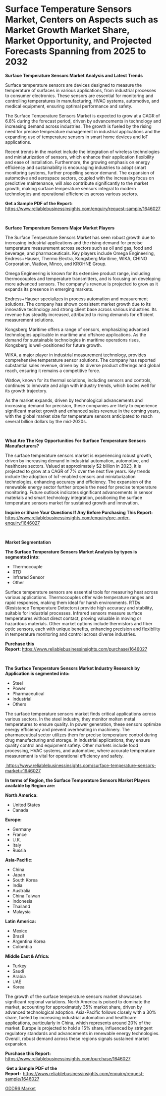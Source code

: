 <p><h1>Surface Temperature Sensors Market, Centers on Aspects such as Market Growth Market Share, Market Opportunity, and Projected Forecasts Spanning from 2025 to 2032</h1></p><p><strong>Surface Temperature Sensors Market Analysis and Latest Trends</strong></p>
<p><p>Surface temperature sensors are devices designed to measure the temperature of surfaces in various applications, from industrial processes to consumer electronics. These sensors are essential for monitoring and controlling temperatures in manufacturing, HVAC systems, automotive, and medical equipment, ensuring optimal performance and safety.</p><p>The Surface Temperature Sensors Market is expected to grow at a CAGR of 6.8% during the forecast period, driven by advancements in technology and increasing demand across industries. The growth is fueled by the rising need for precise temperature management in industrial applications and the expanding use of temperature sensors in smart home devices and IoT applications.</p><p>Recent trends in the market include the integration of wireless technologies and miniaturization of sensors, which enhance their application flexibility and ease of installation. Furthermore, the growing emphasis on energy efficiency and sustainability is encouraging industries to adopt smart monitoring systems, further propelling sensor demand. The expansion of automotive and aerospace sectors, coupled with the increasing focus on predictive maintenance, will also contribute significantly to the market growth, making surface temperature sensors integral to modern technologies and operational efficiencies across various sectors.</p></p>
<p><strong>Get a Sample PDF of the Report:&nbsp;</strong> <a href="https://www.reliablebusinessinsights.com/enquiry/request-sample/1646027?utm_campaign=2315&utm_medium=2&utm_source=Github&utm_content=ia&utm_term=06042025&utm_id=surface-temperature-sensors">https://www.reliablebusinessinsights.com/enquiry/request-sample/1646027</a></p>
<p>&nbsp;</p>
<p><strong>Surface Temperature Sensors Major Market Players</strong></p>
<p><p>The Surface Temperature Sensors Market has seen robust growth due to increasing industrial applications and the rising demand for precise temperature measurement across sectors such as oil and gas, food and beverage, and pharmaceuticals. Key players include Omega Engineering, Endress+Hauser, Thermo Electra, Kongsberg Maritime, WIKA, CHINO Corporation, Watlow, Minco, and KROHNE Group.</p><p>Omega Engineering is known for its extensive product range, including thermocouples and temperature transmitters, and is focusing on developing more advanced sensors. The company's revenue is projected to grow as it expands its presence in emerging markets.</p><p>Endress+Hauser specializes in process automation and measurement solutions. The company has shown consistent market growth due to its innovative technology and strong client base across various industries. Its revenue has steadily increased, attributed to rising demands for efficient measurement solutions.</p><p>Kongsberg Maritime offers a range of sensors, emphasizing advanced technologies applicable in maritime and offshore applications. As the demand for sustainable technologies in maritime operations rises, Kongsberg is well-positioned for future growth.</p><p>WIKA, a major player in industrial measurement technology, provides comprehensive temperature sensor solutions. The company has reported substantial sales revenue, driven by its diverse product offerings and global reach, ensuring it remains a competitive force.</p><p>Watlow, known for its thermal solutions, including sensors and controls, continues to innovate and align with industry trends, which bodes well for its growth trajectory.</p><p>As the market expands, driven by technological advancements and increasing demand for precision, these companies are likely to experience significant market growth and enhanced sales revenue in the coming years, with the global market size for temperature sensors anticipated to reach several billion dollars by the mid-2020s.</p></p>
<p>&nbsp;</p>
<p><strong>What Are The Key Opportunities For Surface Temperature Sensors Manufacturers?</strong></p>
<p><p>The surface temperature sensors market is experiencing robust growth, driven by increasing demand in industrial automation, automotive, and healthcare sectors. Valued at approximately $2 billion in 2023, it is projected to grow at a CAGR of 7% over the next five years. Key trends include the adoption of IoT-enabled sensors and miniaturization technologies, enhancing accuracy and efficiency. The expansion of the renewable energy sector further propels the need for precise temperature monitoring. Future outlook indicates significant advancements in sensor materials and smart technology integration, positioning the surface temperature sensors market for sustained growth and innovation.</p></p>
<p><strong>Inquire or Share Your Questions If Any Before Purchasing This Report:</strong> <a href="https://www.reliablebusinessinsights.com/enquiry/pre-order-enquiry/1646027?utm_campaign=2315&utm_medium=2&utm_source=Github&utm_content=ia&utm_term=06042025&utm_id=surface-temperature-sensors">https://www.reliablebusinessinsights.com/enquiry/pre-order-enquiry/1646027</a></p>
<p>&nbsp;</p>
<p><strong>Market Segmentation</strong></p>
<p><strong>The Surface Temperature Sensors Market Analysis by types is segmented into:</strong></p>
<p><ul><li>Thermocouple</li><li>RTD</li><li>Infrared Sensor</li><li>Other</li></ul></p>
<p><p>Surface temperature sensors are essential tools for measuring heat across various applications. Thermocouples offer wide temperature ranges and rapid responses, making them ideal for harsh environments. RTDs (Resistance Temperature Detectors) provide high accuracy and stability, suitable for industrial processes. Infrared sensors measure surface temperatures without direct contact, proving valuable in moving or hazardous materials. Other market options include thermistors and fiber optic sensors, each with unique benefits, enhancing precision and flexibility in temperature monitoring and control across diverse industries.</p></p>
<p><strong>Purchase this Report:&nbsp;</strong><a href="https://www.reliablebusinessinsights.com/purchase/1646027?utm_campaign=2315&utm_medium=2&utm_source=Github&utm_content=ia&utm_term=06042025&utm_id=surface-temperature-sensors">https://www.reliablebusinessinsights.com/purchase/1646027</a></p>
<p>&nbsp;</p>
<p><strong>The Surface Temperature Sensors Market Industry Research by Application is segmented into:</strong></p>
<p><ul><li>Steel</li><li>Power</li><li>Pharmaceutical</li><li>Industrial</li><li>Others</li></ul></p>
<p><p>The surface temperature sensors market finds critical applications across various sectors. In the steel industry, they monitor molten metal temperatures to ensure quality. In power generation, these sensors optimize energy efficiency and prevent overheating in machinery. The pharmaceutical sector utilizes them for precise temperature control during drug manufacturing and storage. In industrial applications, they ensure quality control and equipment safety. Other markets include food processing, HVAC systems, and automotive, where accurate temperature measurement is vital for operational efficiency and safety.</p></p>
<p><a href="https://www.reliablebusinessinsights.com/surface-temperature-sensors-market-r1646027?utm_campaign=2315&utm_medium=2&utm_source=Github&utm_content=ia&utm_term=06042025&utm_id=surface-temperature-sensors">&nbsp;https://www.reliablebusinessinsights.com/surface-temperature-sensors-market-r1646027</a></p>
<p><strong>In terms of Region, the Surface Temperature Sensors Market Players available by Region are:</strong></p>
<p>
    <p> <strong> North America: </strong>
        <ul>
            <li>United States</li>
            <li>Canada</li>
        </ul>
        </p> 
    <p> <strong> Europe: </strong>
        <ul>
            <li>Germany</li>
            <li>France</li>
            <li>U.K.</li>
            <li>Italy</li>
            <li>Russia</li>
        </ul>
        </p> 
    <p> <strong> Asia-Pacific: </strong>
        <ul>
            <li>China</li>
            <li>Japan</li>
            <li>South Korea</li>
            <li>India</li>
            <li>Australia</li>
            <li>China Taiwan</li>
            <li>Indonesia</li>
            <li>Thailand</li>
            <li>Malaysia</li>
        </ul>
        </p> 
    <p> <strong> Latin America: </strong>
        <ul>
            <li>Mexico</li>
            <li>Brazil</li>
            <li>Argentina Korea</li>
            <li>Colombia</li>
        </ul>
        </p> 
    <p> <strong> Middle East & Africa: </strong>
        <ul>
            <li>Turkey</li>
            <li>Saudi</li>
            <li>Arabia</li>
            <li>UAE</li>
            <li>Korea</li>
        </ul>
    </p>
    </p>
<p><p>The growth of the surface temperature sensors market showcases significant regional variations. North America is poised to dominate the market, accounting for approximately 35% market share, driven by advanced technological adoption. Asia-Pacific follows closely with a 30% share, fueled by increasing industrial automation and healthcare applications, particularly in China, which represents around 20% of the market. Europe is projected to hold a 15% share, influenced by stringent regulatory standards and advancements in renewable energy technologies. Overall, robust demand across these regions signals sustained market expansion.</p></p>
<p><strong>Purchase this Report: </strong><a href="https://www.reliablebusinessinsights.com/purchase/1646027?utm_campaign=2315&utm_medium=2&utm_source=Github&utm_content=ia&utm_term=06042025&utm_id=surface-temperature-sensors">https://www.reliablebusinessinsights.com/purchase/1646027</a></p>
<p>&nbsp;<strong>Get a Sample PDF of the Report:&nbsp;&nbsp;</strong><a href="https://www.reliablebusinessinsights.com/enquiry/request-sample/1646027?utm_campaign=2315&utm_medium=2&utm_source=Github&utm_content=ia&utm_term=06042025&utm_id=surface-temperature-sensors">https://www.reliablebusinessinsights.com/enquiry/request-sample/1646027</a></p>
<p><strong></strong></p>
<p><p><a href="https://github.com/shondapmbau/Market-Research-Report-List-1/blob/main/gddr6-market.md?utm_campaign=2315&utm_medium=2&utm_source=Github&utm_content=ia&utm_term=06042025&utm_id=surface-temperature-sensors">GDDR6 Market</a></p></p>